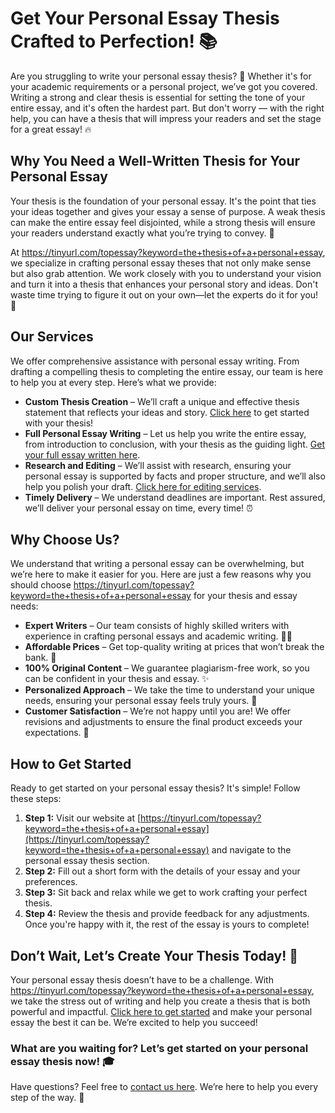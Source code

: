 # Get Your Personal Essay Thesis Crafted to Perfection! 📚

Are you struggling to write your personal essay thesis? 🤔 Whether it's for your academic requirements or a personal project, we’ve got you covered. Writing a strong and clear thesis is essential for setting the tone of your entire essay, and it's often the hardest part. But don't worry — with the right help, you can have a thesis that will impress your readers and set the stage for a great essay! 🔥

## Why You Need a Well-Written Thesis for Your Personal Essay

Your thesis is the foundation of your personal essay. It's the point that ties your ideas together and gives your essay a sense of purpose. A weak thesis can make the entire essay feel disjointed, while a strong thesis will ensure your readers understand exactly what you’re trying to convey. 🌟

At https://tinyurl.com/topessay?keyword=the+thesis+of+a+personal+essay, we specialize in crafting personal essay theses that not only make sense but also grab attention. We work closely with you to understand your vision and turn it into a thesis that enhances your personal story and ideas. Don't waste time trying to figure it out on your own—let the experts do it for you! 🔑

## Our Services

We offer comprehensive assistance with personal essay writing. From drafting a compelling thesis to completing the entire essay, our team is here to help you at every step. Here’s what we provide:

- **Custom Thesis Creation** – We’ll craft a unique and effective thesis statement that reflects your ideas and story. [Click here](https://tinyurl.com/topessay?keyword=the+thesis+of+a+personal+essay) to get started with your thesis!
- **Full Personal Essay Writing** – Let us help you write the entire essay, from introduction to conclusion, with your thesis as the guiding light. [Get your full essay written here](https://tinyurl.com/topessay?keyword=the+thesis+of+a+personal+essay).
- **Research and Editing** – We’ll assist with research, ensuring your personal essay is supported by facts and proper structure, and we’ll also help you polish your draft. [Click here for editing services](https://tinyurl.com/topessay?keyword=the+thesis+of+a+personal+essay).
- **Timely Delivery** – We understand deadlines are important. Rest assured, we’ll deliver your personal essay on time, every time! ⏰

## Why Choose Us?

We understand that writing a personal essay can be overwhelming, but we’re here to make it easier for you. Here are just a few reasons why you should choose https://tinyurl.com/topessay?keyword=the+thesis+of+a+personal+essay for your thesis and essay needs:

- **Expert Writers** – Our team consists of highly skilled writers with experience in crafting personal essays and academic writing. 👩‍🏫
- **Affordable Prices** – Get top-quality writing at prices that won’t break the bank. 💸
- **100% Original Content** – We guarantee plagiarism-free work, so you can be confident in your thesis and essay. ✨
- **Personalized Approach** – We take the time to understand your unique needs, ensuring your personal essay feels truly yours. 💬
- **Customer Satisfaction** – We’re not happy until you are! We offer revisions and adjustments to ensure the final product exceeds your expectations. 💯

## How to Get Started

Ready to get started on your personal essay thesis? It's simple! Follow these steps:

1. **Step 1:** Visit our website at [https://tinyurl.com/topessay?keyword=the+thesis+of+a+personal+essay](https://tinyurl.com/topessay?keyword=the+thesis+of+a+personal+essay) and navigate to the personal essay thesis section.
2. **Step 2:** Fill out a short form with the details of your essay and your preferences.
3. **Step 3:** Sit back and relax while we get to work crafting your perfect thesis.
4. **Step 4:** Review the thesis and provide feedback for any adjustments. Once you're happy with it, the rest of the essay is yours to complete!

## Don’t Wait, Let’s Create Your Thesis Today! 🚀

Your personal essay thesis doesn’t have to be a challenge. With https://tinyurl.com/topessay?keyword=the+thesis+of+a+personal+essay, we take the stress out of writing and help you create a thesis that is both powerful and impactful. [Click here to get started](https://tinyurl.com/topessay?keyword=the+thesis+of+a+personal+essay) and make your personal essay the best it can be. We’re excited to help you succeed!

### What are you waiting for? Let’s get started on your personal essay thesis now! 🎓

Have questions? Feel free to [contact us here](https://tinyurl.com/topessay?keyword=the+thesis+of+a+personal+essay). We’re here to help you every step of the way. 🌟
